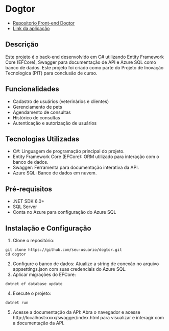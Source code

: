 # Dogtor

- [Repositorio Front-end Dogtor](https://github.com/joaoMarcos777/dogtor)
- [Link da aplicação](https://dogtor-one.vercel.app/home)
## Descrição
Este projeto é o back-end desenvolvido em C# utilizando Entity Framework Core (EFCore), Swagger para documentação de API e Azure SQL como banco de dados. Este projeto foi criado como parte do Projeto de Inovação Tecnologica (PIT) para conclusão de curso.

## Funcionalidades
- Cadastro de usuários (veterinários e clientes)
- Gerenciamento de pets
- Agendamento de consultas
- Histórico de consultas
- Autenticação e autorização de usuários

## Tecnologias Utilizadas
- C#: Linguagem de programação principal do projeto.
- Entity Framework Core (EFCore): ORM utilizado para interação com o banco de dados.
- Swagger: Ferramenta para documentação interativa da API.
- Azure SQL: Banco de dados em nuvem.

## Pré-requisitos
- .NET SDK 6.0+
- SQL Server
- Conta no Azure para configuração do Azure SQL

## Instalação e Configuração
1. Clone o repositório:
```
git clone https://github.com/seu-usuario/dogtor.git
cd dogtor
```
2. Configure o banco de dados:
Atualize a string de conexão no arquivo appsettings.json com suas credenciais do Azure SQL.
3. Aplicar migrações do EFCore:
```
dotnet ef database update
```
4. Execute o projeto:
```
dotnet run
```
5. Acesse a documentação da API:
Abra o navegador e acesse http://localhost:xxxx/swagger/index.html para visualizar e interagir com a documentação da API.
